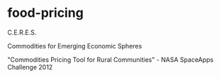 food-pricing
============

C.E.R.E.S.

Commodities for Emerging Economic Spheres

"Commodities Pricing Tool for Rural Communities" - NASA SpaceApps Challenge 2012
